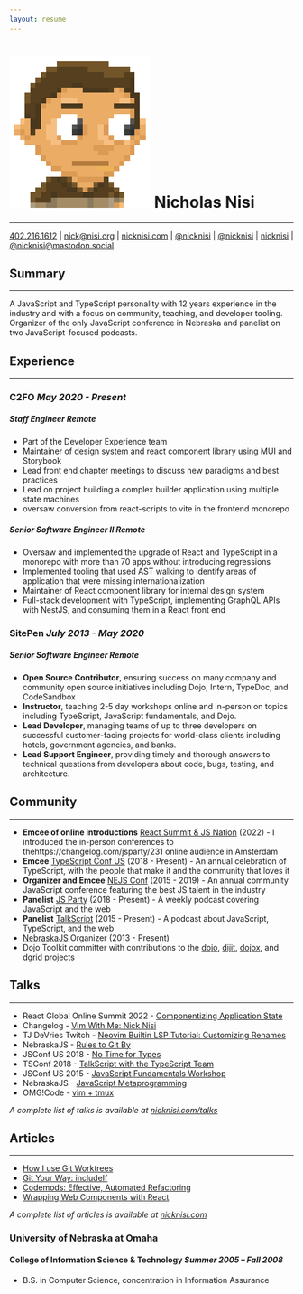 ```yaml
---
layout: resume
---
```

# <img src="/img/beef_nick.png" class="portrait"> Nicholas Nisi

-----------

<div id="contact">
<a href=""><span class="icon fas fa-mobile"></span>402.216.1612</a> | <a href="mailto:nick@nisi.org"><span class="icon fas fa-envelope"></span>nick@nisi.org</a> | <a href="https://nicknisi.com"><span class="icon fab fa-edge"></span>nicknisi.com</a> | <a href="https://github.com/nicknisi"><span class="icon fab fa-github"></span>@nicknisi</a> | <a href="https://twitter.com/nicknisi"><span class="icon fab fa-twitter"></span>@nicknisi</a> | <a href="https://linkedin.com/in/nicknisi"><span class="icon fab fa-linkedin"></span>nicknisi</a> | <a href="https://mastodon.social/@nicknisi"><span class="icon fab fa-mastodon"></span>@nicknisi@mastodon.social</a>
</div>

## <span class="icon fa fa-paw"></span>Summary

-----------

A JavaScript and TypeScript personality with 12 years experience in the industry and with a focus on community, teaching, and developer tooling. Organizer of the only JavaScript conference in Nebraska and panelist on two JavaScript-focused podcasts.

<!--
## <span class="icon fa fa-code"></span>Skills

+ Scalable, responsive HTML5 and CSS3.
+ Fluent in JavaScript (functional, Object-oriented, unobtrusive) and experience using Backbone, jQuery, Dojo, RequireJS, Kinetic, and Impact.
+ Fluent with Git and Github. Experience with Subversion.
+ Experience working in Node.JS, Ruby, Java/Groovy, PHP, and C/C++ environments.
+ Very comfortable with the command line (and a vim fanatic).
-->

## <span class="icon fa fa-briefcase"></span>Experience
-----------

### C2FO _May 2020 - Present_

##### Staff Engineer _Remote_

+ Part of the Developer Experience team
+ Maintainer of design system and react component library using MUI and Storybook
+ Lead front end chapter meetings to discuss new paradigms and best practices
+ Lead on project building a complex builder application using multiple state machines
+ oversaw conversion from react-scripts to vite in the frontend monorepo

##### Senior Software Engineer II _Remote_

+ Oversaw and implemented the upgrade of React and TypeScript in a monorepo with more than 70 apps without introducing regressions
+ Implemented tooling that used AST walking to identify areas of application that were missing internationalization
+ Maintainer of React component library for internal design system
+ Full-stack development with TypeScript, implementing GraphQL APIs with NestJS, and consuming them in a React front end

### SitePen  _July 2013 - May 2020_
##### Senior Software Engineer _Remote_

+ **Open Source Contributor**, ensuring success on many company and community open source initiatives including Dojo, Intern, TypeDoc, and CodeSandbox
+ **Instructor**, teaching 2-5 day workshops online and in-person on topics including TypeScript, JavaScript fundamentals, and Dojo.
+ **Lead Developer**, managing teams of up to three developers on successful customer-facing projects for world-class clients including hotels, government agencies, and banks.
+ **Lead Support Engineer**, providing timely and thorough answers to technical questions from developers about code, bugs, testing, and architecture.

<!--
### Software Engineer _Omaha, NE_
#### Flywheel _January 2018 - April 2018_

+ Developer on the Fly-tools team, delivering tools to internal users to ensure success of a thriving startup and web-hosting company
+ Introduced TypeScript to the company via the development of a small application for linking support tickets -->

<!--
### C2FO  _October 2011 – July 2013_
##### Senior Software Engineer _Remote_

+ Part of core development team delivering results which lead to $9.1 million funding round lead by Union Square Ventures.
+ Designed and developed frontend architecture on c2fo.com with a focus on the responsive design and using Backbone, RequireJS, Handlebars, and Less to create a friendly single page application.
-->
<!--+ Upgraded application from Dojo 1.4 to Dojo 1.7 which included the transition from the old module system to the new Asynchronous Module Definition (AMD) style. -->
<!-- + Backend development with both Node.js and Ruby. -->
<!-- + Contributed core content to QuickPay, the Pollenware enterprise application, involving work with Dojo, Ruby/Sinatra, and HTML/CSS. -->
<!-- + Utilized an expert knowledge of JavaScript, HTML, DOM, and CSS to deliver advanced interface and controls. -->

<!-- <span class="page-break"></span>
<!--
### Freelance _Omaha, NE_
#### Sub-Contracting _April 2012 – June 2012_

+ Architected and implemented a proof of concept application for a client utilizing advanced HTML5 and canvas technologies.
+ Demonstrated the feasibility of using these technologies to make a custom, drag and drop interface that is functional on desktop and iPad/tablet devices.
+ Utilized Backbone Models and Views to manage rendering and state of shapes and images drawn to a canvas.
+ Connected to simple REST interface written in Ruby on Rails to save and load state.
+ Delivered on time and successfully.
-->

<!--
### Lockheed Martin _January 2009 – October 2011_
##### Software Engineer / Engineering Leadership Development Program _Omaha, NE_
-->

<!-- + Accepted into Engineering Leadership Development Program (ELDP) based on job performance, panel interviews, and essays. -->
<!-- + Development lead for maintenance drop focusing on performance enhancement and usability, where duties include leading a team of three engineers, supporting builds and turnovers, and cross functional coordination to facilitate the engineering life cycle. -->
<!-- + Lead Developer of a system demo application using Flash and driven by XML files which included audio narration, videos, and interactive elements for the customer and met regularly with a customer working group to ensure the demo met their needs. -->
<!-- + Chief Architect and lead developer of a metrics reporting web application written in Groovy/Grails that reads data from another application database and generates reports using JasperReports. -->
<!-- + Developed custom SNMP agent for administration of a hardware device written in C. -->
<!-- + Developed management console for an embedded hardware device using jQuery, Ruby, and PHP. -->
<!-- + Developed a client side network performance testing application using JavaScript. -->
<!-- + Web application development with Java/Spring/Struts. -->
<!--+ Set up Hadoop cluster and utilized MapReduce for analysis of large quantities of network traffic data. -->
<!-- + Implemented the most visible components of web application including custom jQuery/TinyMCE plugins, a custom application navigation system, and the development of a custom inline rich text editor in JavaScript. -->

<span class="page-break"></span>

## <span class="icon fa fa-users"></span>Community

-----------

+ **Emcee of online introductions** [React Summit & JS Nation](https://changelog.com/jsparty/231) (2022) - I introduced the in-person conferences to thehttps://changelog.com/jsparty/231
online audience in Amsterdam
+ **Emcee** [TypeScript Conf US](https://tsconf.io) (2018 - Present) - An annual celebration of TypeScript, with the people that make it and the community that loves it
+ **Organizer and Emcee** [NEJS Conf](http://nejsconf.com) (2015 - 2019) - An annual community JavaScript conference featuring the best JS talent in the industry
+ **Panelist** [JS Party](https://changelog.com/jsparty) (2018 - Present) - A weekly podcast covering JavaScript and the web
+ **Panelist** [TalkScript](http://talkscript.fm) (2015 - Present) - A podcast about JavaScript, TypeScript, and the web
+ [NebraskaJS](http://nebraskajs.com) Organizer (2013 - Present)
+ Dojo Toolkit committer with contributions to the [dojo](https://github.com/dojo/dojo/pulls?utf8=%E2%9C%93&q=author%3Anicknisi), [dijit](https://github.com/dojo/dijit/pulls?utf8=%E2%9C%93&q=author%3Anicknisi), [dojox](https://github.com/dojo/dojox/pulls?utf8=%E2%9C%93&q=author%3Anicknisi), and [dgrid](https://github.com/sitepen/dgrid/pulls?utf8=%E2%9C%93&q=author%3Anicknisi) projects

## <span class="icon fa fa-podium-star"></span>Talks

-----------

+ React Global Online Summit 2022 - [Componentizing Application State](https://www.youtube.com/watch?v=B5BmHj0WCiA)
+ Changelog - [Vim With Me: Nick Nisi](https://www.youtube.com/watch?v=W9Bd0FmKgMI)
+ TJ DeVries Twitch - [Neovim Builtin LSP Tutorial: Customizing Renames](https://www.youtube.com/watch?v=tAVxxdFFYMU)
+ NebraskaJS - [Rules to Git By](https://www.youtube.com/watch?v=yI0BtEzdGtw&t=2923s)
+ JSConf US 2018 - [No Time for Types](https://www.youtube.com/watch?v=qGK541P2xII)
+ TSConf 2018 - [TalkScript with the TypeScript Team](https://vimeo.com/265419087)
+ JSConf US 2015 - [JavaScript Fundamentals Workshop](http://2015.jsconf.us/speakers.html#nisi)
+ NebraskaJS - [JavaScript Metaprogramming](https://www.youtube.com/watch?v=nsG_izwv_0U)
+ OMG!Code - [vim + tmux](https://www.youtube.com/watch?v=5r6yzFEXajQ)

*A complete list of talks is available at [nicknisi.com/talks](https://nicknisi.com/talks)*

## <span class="icon fas fa-newspaper"></span>Articles

-----------

+ [How I use Git Worktrees](https://nicknisi.com/posts/git-worktrees/)
+ [Git Your Way: includeIf](https://nicknisi.com/posts/git-includeif/)
+ [Codemods: Effective, Automated Refactoring](https://www.sitepen.com/blog/codemods-effective-automated-refactoring/)
+ [Wrapping Web Components with React](https://www.sitepen.com/blog/wrapping-web-components-with-react/)

*A complete list of articles is available at [nicknisi.com](https://nicknisi.com)*


<!--
### Work & Open Source Contributions

+ Contributor to the [dojo](https://github.com/dojo/dojo/pulls?utf8=%E2%9C%93&q=author%3Anicknisi), [dijit](https://github.com/dojo/dijit/pulls?utf8=%E2%9C%93&q=author%3Anicknisi), [dojox](https://github.com/dojo/dojox/pulls?utf8=%E2%9C%93&q=author%3Anicknisi), and [dgrid](https://github.com/sitepen/dgrid/pulls?utf8=%E2%9C%93&q=author%3Anicknisi) projects.
+ [Thumbs](https://github.com/C2FO/thumbs) - A evolution on top of Backbone providing subviews, model binding, and an overall reduction in boilerplate Backbone code.
+ [Beer && Code](https://github.com/beerandcode) - The home for all things Beer && Code.
+ [grunt-lib-phantomjs](https://github.com/gruntjs/grunt-lib-phantomjs/commits/master?author=nicknisi) - Helped test and push the project.
  along when an issue cropped up with one of its dependencies.
+ [grunt-bower-config](https://github.com/nicknisi/grunt-bower-config) - A helper for getting exactly what you want from [Bower](https://bower.io) and leaving the rest behind. 
+ HackOmaha 2012 - First Runner Up - [SafeOmaha](https://github.com/nicknisi/safeomaha) - a heatmap of Omaha crime data.
+ Startup Weekend 2011 - Created [Startup Weekend: The Game](http://startupweekend.org/2011/10/06/play-startup-weekend-the-game/) written in JavaScript/Canvas on top of Impact.js.
+ Contributed to the development of [Silicon Prairie News: The
  Game](http://www.siliconprairienews.com/2011/12/save-the-prairie-play-the-silicon-prairie-news-game-by-slouchcouch) written in JavaScript/Canvas on top of Impact.js.

> Unfortunately the games are no longer available online. Sorry about that!

-->

<!-- ## <span class="icon fa fa-alicorn"></span>Skills

-----------

+ **Proficient** TypeScript, JavaScript, Node.js, React, Angular, Dojo, CSS, Git Bash, Vim, Postgres
+ **Familiar** Java, C++, C, Ruby, Groovy, Kotlin

## <span class="icon fa fa-book"></span>Education

-----------
-->

<!--
### The George Washington University
#### College of Engineering Management and Systems Engineering _Fall 2009 – Spring 2011_

+ Pursued M.S. in Systems Engineering -->

### University of Nebraska at Omaha
#### College of Information Science & Technology _Summer 2005 – Fall 2008_

+ B.S. in Computer Science, concentration in Information Assurance
